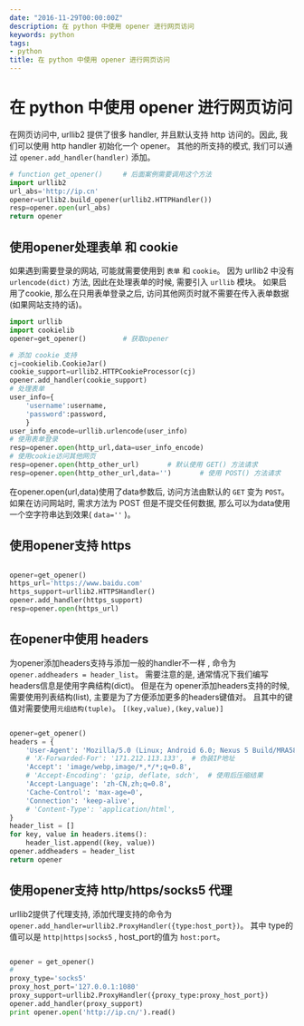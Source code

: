 ```yaml
---
date: "2016-11-29T00:00:00Z"
description: 在 python 中使用 opener 进行网页访问
keywords: python
tags:
- python
title: 在 python 中使用 opener 进行网页访问
---
```


# 在 python 中使用 opener 进行网页访问

在网页访问中,  urllib2 提供了很多 handler,  并且默认支持 http 访问的。因此, 我们可以使用 http handler 初始化一个 opener。 
其他的所支持的模式,  我们可以通过  `opener.add_handler(handler)` 添加。 

```python
# function get_opener()     # 后面案例需要调用这个方法
import urllib2
url_abs='http://ip.cn'
opener=urllib2.build_opener(urllib2.HTTPHandler())
resp=opener.open(url_abs)
return opener

```

## 使用opener处理表单 和 cookie

如果遇到需要登录的网站,  可能就需要使用到 `表单` 和 `cookie`。
因为 urllib2 中没有 `urlencode(dict)` 方法, 因此在处理表单的时候, 需要引入 `urllib` 模块。
如果启用了cookie,  那么在只用表单登录之后,  访问其他网页时就不需要在传入表单数据 (如果网站支持的话)。

```python
import urllib
import cookielib
opener=get_opener()         # 获取opener

# 添加 cookie 支持
cj=cookielib.CookieJar()
cookie_support=urllib2.HTTPCookieProcessor(cj)
opener.add_handler(cookie_support)
# 处理表单
user_info={
    'username':username,
    'password':password,
    }
user_info_encode=urllib.urlencode(user_info)
# 使用表单登录
resp=opener.open(http_url,data=user_info_encode)
# 使用cookie访问其他网页
resp=opener.open(http_other_url)       # 默认使用 GET() 方法请求
resp=opener.open(http_other_url,data='')       # 使用 POST() 方法请求

```

在opener.open(url,data)使用了data参数后, 访问方法由默认的 `GET` 变为 `POST`。
如果在访问网站时,  需求方法为 POST 但是不提交任何数据,  那么可以为data使用一个空字符串达到效果( `data=''` )。

## 使用opener支持 https

```python

opener=get_opener()
https_url='https://www.baidu.com'
https_support=urllib2.HTTPSHandler()
opener.add_handler(https_support)
resp=opener.open(https_url)

```

## 在opener中使用 headers

为opener添加headers支持与添加一般的handler不一样 ,  命令为 `opener.addheaders = header_list`。
需要注意的是,  通常情况下我们编写headers信息是使用字典结构(dict)。 
但是在为 opener添加headers支持的时候,  需要使用列表结构(list), 主要是为了方便添加更多的headers键值对。 
且其中的键值对需要使用`元组结构(tuple)`。 
`[(key,value),(key,value)]`


```python

opener=get_opener()
headers = {
    'User-Agent': 'Mozilla/5.0 (Linux; Android 6.0; Nexus 5 Build/MRA58N) AppleWebKit/537.36 (KHTML, like Gecko) Chrome/46.0.2490.76 Mobile Safari/537.36',
    # 'X-Forwarded-For': '171.212.113.133',  # 伪装IP地址
    'Accept': 'image/webp,image/*,*/*;q=0.8',
    # 'Accept-Encoding': 'gzip, deflate, sdch',  # 使用后压缩结果
    'Accept-Language': 'zh-CN,zh;q=0.8',
    'Cache-Control': 'max-age=0',
    'Connection': 'keep-alive',
    # 'Content-Type': 'application/html',
}
header_list = []
for key, value in headers.items():
    header_list.append((key, value))
opener.addheaders = header_list
return opener

```

## 使用opener支持 http/https/socks5 代理

urllib2提供了代理支持, 添加代理支持的命令为  `opener.add_handler=urllib2.ProxyHandler({type:host_port})`。 
其中 type的值可以是 `http|https|socks5` , host_port的值为 `host:port`。

```python

opener = get_opener()
#
proxy_type='socks5'
proxy_host_port='127.0.0.1:1080'
proxy_support=urllib2.ProxyHandler({proxy_type:proxy_host_port})
opener.add_handler(proxy_support)
print opener.open('http://ip.cn/').read()

```

